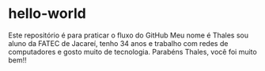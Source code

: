 # hello-world
Este repositório é para praticar o fluxo do GitHub
Meu nome é Thales sou aluno da FATEC de Jacareí, tenho 34 anos e trabalho com redes de computadores e gosto muito de tecnologia. 
Parabéns Thales, você foi muito bem!!
